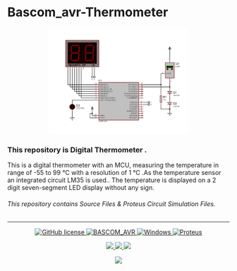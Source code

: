 # Bascom_avr-Thermometer

<p align="center">
<img src="./Pic.jpg" height="240">
</br>
</p>


### This repository is Digital Thermometer .
This is a digital thermometer with an MCU, measuring the temperature in range of -55 to 99 °C with a resolution of 1 °C .As the temperature sensor an integrated circuit LM35 is used.. The temperature is displayed on a 2 digit seven-segment LED display without any sign.

###### This repository contains Source Files & Proteus Circuit Simulation Files. 

---

<p align="center">
<a href="./LICENSE.md">
<img alt="GitHub license" src="https://img.shields.io/github/license/khalilian-ah/Bascom_avr-Thermometer.2 ?style=badge">
</a>
<a href="https://www.mcselec.com/">
<img alt="BASCOM_AVR" src="https://img.shields.io/badge/BASCOM_AVR-2.0.8.5-badcff.svg">
</a>
<a href="https://www.microsoft.com/">    
<img alt="Windows" src="https://img.shields.io/badge/OS-Windows-blue.svg">
</a>
<a href="https://www.labcenter.com/">
<img alt="Proteus" src="https://img.shields.io/badge/Proteus-8.13 SP0-006175.svg">
</a>
</p>

<p align="center">
<a href="mailto:khalilian.ah@gmail.com"> 
<img src="https://img.shields.io/badge/-Gmail-gray.svg?colorA=gray&colorB=red&style=for-the-badge&logo=Gmail"/>
</a>
<a href="https://www.instagram.com/khalilian.ah/">
<img src="https://img.shields.io/badge/-Instagram-gray.svg?colorA=gray&colorB=blueviolet&style=for-the-badge&logo=Instagram"/>
</a>
<a href="https://www.linkedin.com/in/hossein-khalilian-526360243/">
<img src="https://img.shields.io/badge/-linkedin-gray.svg?colorA=gray&colorB=blue&style=for-the-badge&logo=linkedin"/>
</a>

</p>

<p align="center">
<a href="https://www.buymeacoffee.com/khalilian">
<img src="https://img.shields.io/badge/-BuyMeaCoffee-gray.svg?colorA=gray&colorB=yellow&style=for-the-badge&logo=BuyMeaCoffee"/>
</a>
</p>
</br>
